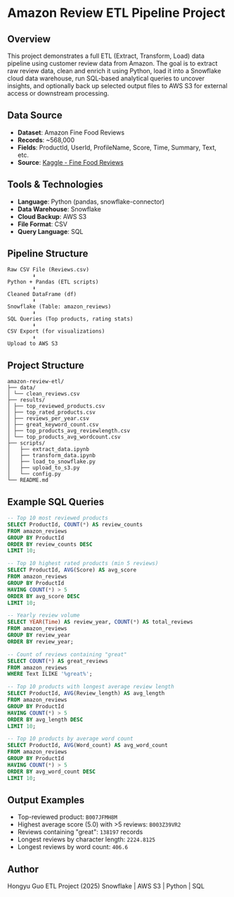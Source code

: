 # Amazon Review ETL Pipeline Project

## Overview

This project demonstrates a full ETL (Extract, Transform, Load) data pipeline using customer review data from Amazon. The goal is to extract raw review data, clean and enrich it using Python, load it into a Snowflake cloud data warehouse, run SQL-based analytical queries to uncover insights, and optionally back up selected output files to AWS S3 for external access or downstream processing.

## Data Source

* **Dataset**: Amazon Fine Food Reviews
* **Records**: \~568,000
* **Fields**: ProductId, UserId, ProfileName, Score, Time, Summary, Text, etc.
* **Source**: [Kaggle - Fine Food Reviews](https://www.kaggle.com/datasets/snap/amazon-fine-food-reviews)

## Tools & Technologies

* **Language**: Python (pandas, snowflake-connector)
* **Data Warehouse**: Snowflake
* **Cloud Backup**: AWS S3
* **File Format**: CSV
* **Query Language**: SQL

## Pipeline Structure

```
Raw CSV File (Reviews.csv)
        ⬇
Python + Pandas (ETL scripts)
        ⬇
Cleaned DataFrame (df)
        ⬇
Snowflake (Table: amazon_reviews)
        ⬇
SQL Queries (Top products, rating stats)
        ⬇
CSV Export (for visualizations)
        ⬇
Upload to AWS S3
```

## Project Structure

```
amazon-review-etl/
├── data/
│ └── clean_reviews.csv
├── results/
│ ├── top_reviewed_products.csv
│ ├── top_rated_products.csv
│ ├── reviews_per_year.csv
│ ├── great_keyword_count.csv
│ ├── top_products_avg_reviewlength.csv
│ └── top_products_avg_wordcount.csv
├── scripts/
│   ├── extract_data.ipynb
│   ├── transform_data.ipynb
│   ├── load_to_snowflake.py
│   ├── upload_to_s3.py  
│   └── config.py 
└── README.md
```

## Example SQL Queries

```sql
-- Top 10 most reviewed products
SELECT ProductId, COUNT(*) AS review_counts
FROM amazon_reviews
GROUP BY ProductId
ORDER BY review_counts DESC
LIMIT 10;

-- Top 10 highest rated products (min 5 reviews)
SELECT ProductId, AVG(Score) AS avg_score
FROM amazon_reviews
GROUP BY ProductId
HAVING COUNT(*) > 5
ORDER BY avg_score DESC
LIMIT 10;

-- Yearly review volume
SELECT YEAR(Time) AS review_year, COUNT(*) AS total_reviews
FROM amazon_reviews
GROUP BY review_year
ORDER BY review_year;

-- Count of reviews containing "great"
SELECT COUNT(*) AS great_reviews
FROM amazon_reviews
WHERE Text ILIKE '%great%';

-- Top 10 products with longest average review length
SELECT ProductId, AVG(Review_length) AS avg_length
FROM amazon_reviews
GROUP BY ProductId
HAVING COUNT(*) > 5
ORDER BY avg_length DESC
LIMIT 10;

-- Top 10 products by average word count
SELECT ProductId, AVG(Word_count) AS avg_word_count
FROM amazon_reviews
GROUP BY ProductId
HAVING COUNT(*) > 5
ORDER BY avg_word_count DESC
LIMIT 10;
```

## Output Examples

* Top-reviewed product: `B007JFMH8M`
* Highest average score (5.0) with >5 reviews: `B003Z39VR2`
* Reviews containing "great": `138197` records
* Longest reviews by character length: `2224.8125`
* Longest reviews by word count: `406.6`

## Author

Hongyu Guo
ETL Project (2025)
Snowflake | AWS S3 | Python | SQL
